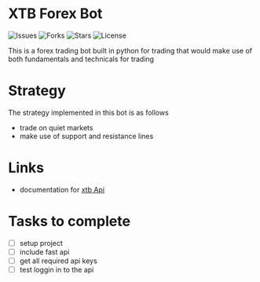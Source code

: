 # XTB Forex Bot

![Issues](https://img.shields.io/github/issues/AnthonyAniobi/Forex_Trading_Bot)
![Forks](https://img.shields.io/github/forks/AnthonyAniobi/Forex_Trading_Bot)
![Stars](https://img.shields.io/github/stars/AnthonyAniobi/Forex_Trading_Bot)
![License](https://img.shields.io/github/license/AnthonyAniobi/Forex_Trading_Bot)


This is a forex trading bot built in python for trading that would make use of both fundamentals and technicals for trading

# Strategy
The strategy implemented in this bot is as follows
- trade on quiet markets
- make use of support and resistance lines

# Links
- documentation for [xtb Api](http://developers.xstore.pro/documentation)

# Tasks to complete
- [ ] setup project
- [ ] include fast api
- [ ] get all required api keys
- [ ] test loggin in to the api